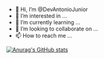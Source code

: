 - 👋 Hi, I’m @DevAntonioJunior
- 👀 I’m interested in ...
- 🌱 I’m currently learning ...
- 💞️ I’m looking to collaborate on ...
- 📫 How to reach me ...

[![Anurag's GitHub stats](https://github-readme-stats.vercel.app/api?=DevAntonioJunior)](https://github.com/anuraghazra/github-readme-stats)

